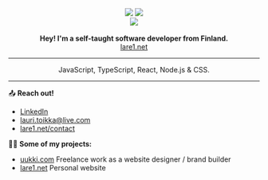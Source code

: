 
<div align="center">
  <img src="https://github-readme-stats.vercel.app/api?username=Lare1&show_icons=true&theme=tokyonight&hide_border=true&count_private=true)](https://github.com/anuraghazra/github-readme-stats"/>
  <img src="https://github-readme-stats.vercel.app/api/top-langs/?username=Lare1&theme=tokyonight&hide_border=true&count_private=true)](https://github.com/anuraghazra/github-readme-stats"/>
</div>

<div align="center">
  <img align="center" src="https://komarev.com/ghpvc/?username=Lare1&color=brightgreen&style=for-the-badge)"/>
</div>

<br/>

<div align="center">
    <strong>
       Hey! I'm a self-taught software developer from Finland.
    </strong>
</div>

<div align="center">
  <a href="https://lare1.net">lare1.net<a/>
</div>

---

<div align="center">
    JavaScript, TypeScript, React, Node.js & CSS.
</div>

---

📤 **Reach out!**
- [LinkedIn](https://www.linkedin.com/mwlite/in/lauri-toikka-a52925230)
- lauri.toikka@live.com
- [lare1.net/contact](https://lare1.net/contact)

👷‍♂️ **Some of my projects:**

- [uukki.com](https://uukki.com)
Freelance work as a website designer / brand builder
- [lare1.net](https://lare1.net/)
Personal website
